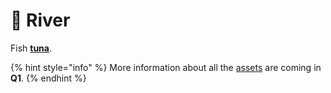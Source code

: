 # 🌊 River

Fish [**tuna**](../../gameplay/assets/tuna.md).

{% hint style="info" %}
More information about all the [assets](../../gameplay/assets/) are coming in **Q1**.
{% endhint %}
